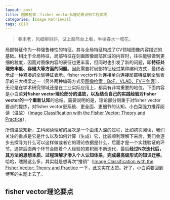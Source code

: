 ```yaml
---
layout: post
title: 图像检索：fisher vector从理论要点到工程实践
categories: [Image Retrieval]
tags: CBIR
---
```


> 春未老，风细柳斜斜，试上超然台上看，半壕春水一城花。

局部特征作为一种强鲁棒性的特征，其与全局特征构成了CV领域图像内容描述的基础。相比于全局特征，局部特征在刻画图像局部区域的内容时，往往能够做到更细的粒度，因而对图像内容的表征也更丰富，但同时也引发了新的问题，即**特征处理效率低、存储大等方面的问题**。因此需要将局部特征经过某种编码方式，最终表示成一种紧凑的全局特征表示。fisher vector作为连接单向连接局部特征到全局表示的三大桥梁之一（另外两种编码方式见[图像检索：BoF、VLAD、FV三剑客](http://yongyuan.name/blog/CBIR-BoF-VLAD-FV.html)），无论是在学术研究领域还是在工业实际应用上，都具有非常重要的地位。下面内容是小白菜**对fisher vector理论部分的温故，以及结合自己的实践经验对fisher vector的一个重新认知**的总结。需要说明的是，理论部分侧重于对fisher vector要点的提炼，对fisher vector更系统、更全面、更细节的认知，小白菜强力推荐阅读（温故）（[Image Classification with the Fisher Vector: Theory and Practice]()）。

所谓温故知新，工科阅读理解的层次是一个由浅入深的过程，比如初次阅读，我们关注的重点是它是什么以及如何计算（生成）它，比较顺利理解下来后，我们会逐步去探寻为什么可以这样做或者它的理论依据是什么，后面才是一个实践验证的环节。通常后面两个环节会随着个人经验的累积而不断迭代，最后**经过N次迭代后，其方法的思想本质、过程理解才渗入个人认知体系，完成最高级形式的知识迁移**。哈哈，瞎掰这么多，其实就是想再次“推销”（[Image Classification with the Fisher Vector: Theory and Practice]() 一下，此文实在太赞。好了，小白菜要回到博客的主题上去了。

## fisher vector理论要点

